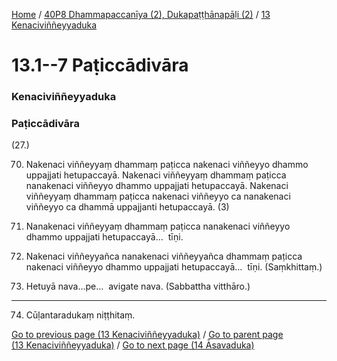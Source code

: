 
[Home](/) / [40P8 Dhammapaccanīya (2), Dukapaṭṭhānapāḷi (2)](../../40P8.md) / [13 Kenaciviññeyyaduka](../13.md)

# 13.1--7 Paṭiccādivāra

### Kenaciviññeyyaduka

### Paṭiccādivāra

(27.)

70. Nakenaci viññeyyaṃ dhammaṃ paṭicca nakenaci viññeyyo dhammo uppajjati hetupaccayā. Nakenaci viññeyyaṃ dhammaṃ paṭicca nanakenaci viññeyyo dhammo uppajjati hetupaccayā. Nakenaci viññeyyaṃ dhammaṃ paṭicca nakenaci viññeyyo ca nanakenaci viññeyyo ca dhammā uppajjanti hetupaccayā. (3)

71. Nanakenaci viññeyyaṃ dhammaṃ paṭicca nanakenaci viññeyyo dhammo uppajjati hetupaccayā…  tīṇi.

72. Nakenaci viññeyyañca nanakenaci viññeyyañca dhammaṃ paṭicca nakenaci viññeyyo dhammo uppajjati hetupaccayā…  tīṇi. (Saṃkhittaṃ.)

73. Hetuyā nava…pe…  avigate nava. (Sabbattha vitthāro.)

---

74. Cūḷantaradukaṃ niṭṭhitaṃ.



[Go to previous page (13 Kenaciviññeyyaduka)](../13.md) / [Go to parent page (13 Kenaciviññeyyaduka)](../13.md) / [Go to next page (14 Āsavaduka)](../14.md)


